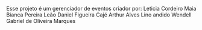 Esse projeto é um gerenciador de eventos criador por:
Leticia Cordeiro Maia
Bianca Pereira Leão
Daniel Figueira Cajé
Arthur Alves Lino andido
Wendell Gabriel de Oliveira Marques